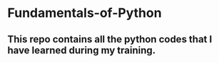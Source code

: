 # Fundamentals-of-Python

## This repo contains all the python codes that I have learned during my training. 
